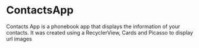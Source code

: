 # ContactsApp
Contacts App is a phonebook app that displays the information of your contacts. 
It was created using a RecyclerView, Cards and Picasso to display url images

